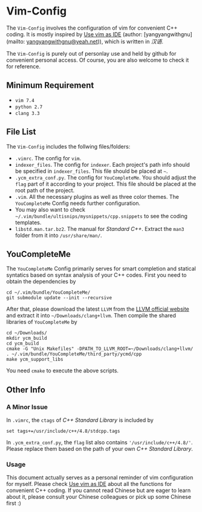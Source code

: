 # Vim-Config

The `Vim-Config` involves the configuration of vim for convenient C++ coding. It is mostly inspired by [Use vim as IDE](https://github.com/yangyangwithgnu/use_vim_as_ide) (author: [yangyangwithgnu](mailto: yangyangwithgnu@yeah.net)), which is written in *汉语*.

The `Vim-Config` is purely out of personlay use and held by github for convenient personal access. Of course, you are also welcome to check it for reference.

## Minimum Requirement

- `vim 7.4`
- `python 2.7`
- `clang 3.3`

## File List

The `Vim-Config` includes the follwing files/folders:

- `.vimrc`. The config for `vim`.
- `indexer_files`. The config for `indexer`. Each project's path info should be specified in `indexer_files`. This file should be placed at `~`.
- `.ycm_extra_conf.py`. The config for `YouCompleteMe`. You should adjust the `flag` part of it according to your project. This file should be placed at the root path of the project.
- `.vim`. All the necessary plugins as well as three color themes. The `YouCompleteMe` Config needs further configuration.
- You may also want to check `~/.vim/bundle/ultisnips/mysnippets/cpp.snippets` to see the coding templates.
- `libstd.man.tar.bz2`. The manual for *Standard C++*. Extract the `man3` folder from it into `/usr/share/man/`.

## YouCompleteMe

The `YouCompleteMe` Config primarily serves for smart completion and statical syntatics based on syntax analysis of your C++ codes. First you need to obtain the dependencies by

~~~
cd ~/.vim/bundle/YouCompleteMe/ 
git submodule update --init --recursive
~~~

After that, please download the latest `LLVM` from the [LLVM official website](http://llvm.org/releases/download.html) and extract it into `~/Downloads/clang+llvm`. Then compile the shared libraries of `YouCompleteMe` by

~~~
cd ~/Downloads/
mkdir ycm_build 
cd ycm_build 
cmake -G "Unix Makefiles" -DPATH_TO_LLVM_ROOT=~/Downloads/clang+llvm/ . ~/.vim/bundle/YouCompleteMe/third_party/ycmd/cpp
make ycm_support_libs
~~~

You need `cmake` to execute the above scripts.

## Other Info

### A Minor Issue

In `.vimrc`, the `ctags` of *C++ Standard Library* is included by

~~~
set tags+=/usr/include/c++/4.8/stdcpp.tags
~~~

In `.ycm_extra_conf.py`, the `flag` list also contains `'/usr/include/c++/4.8/'`. Please replace them based on the path of your own *C++ Standard Library*.

### Usage

This document actually serves as a personal reminder of vim configuration for myself. Please check [Use vim as IDE](https://github.com/yangyangwithgnu/use_vim_as_ide) about all the functions for convenient C++ coding. If you cannot read Chinese but are eager to learn about it, please consult your Chinese colleagues or pick up some Chinese first :)
